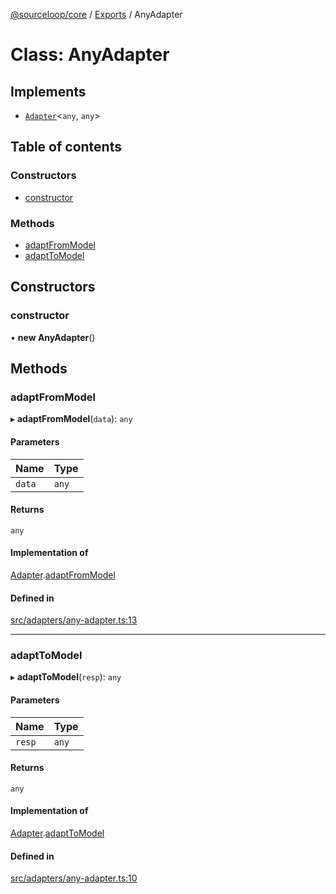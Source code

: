 [@sourceloop/core](../README.md) / [Exports](../modules.md) / AnyAdapter

# Class: AnyAdapter

## Implements

- [`Adapter`](../interfaces/Adapter.md)<`any`, `any`\>

## Table of contents

### Constructors

- [constructor](AnyAdapter.md#constructor)

### Methods

- [adaptFromModel](AnyAdapter.md#adaptfrommodel)
- [adaptToModel](AnyAdapter.md#adapttomodel)

## Constructors

### constructor

• **new AnyAdapter**()

## Methods

### adaptFromModel

▸ **adaptFromModel**(`data`): `any`

#### Parameters

| Name | Type |
| :------ | :------ |
| `data` | `any` |

#### Returns

`any`

#### Implementation of

[Adapter](../interfaces/Adapter.md).[adaptFromModel](../interfaces/Adapter.md#adaptfrommodel)

#### Defined in

[src/adapters/any-adapter.ts:13](https://github.com/sourcefuse/loopback4-microservice-catalog/blob/d35fdb3f0/packages/core/src/adapters/any-adapter.ts#L13)

___

### adaptToModel

▸ **adaptToModel**(`resp`): `any`

#### Parameters

| Name | Type |
| :------ | :------ |
| `resp` | `any` |

#### Returns

`any`

#### Implementation of

[Adapter](../interfaces/Adapter.md).[adaptToModel](../interfaces/Adapter.md#adapttomodel)

#### Defined in

[src/adapters/any-adapter.ts:10](https://github.com/sourcefuse/loopback4-microservice-catalog/blob/d35fdb3f0/packages/core/src/adapters/any-adapter.ts#L10)
